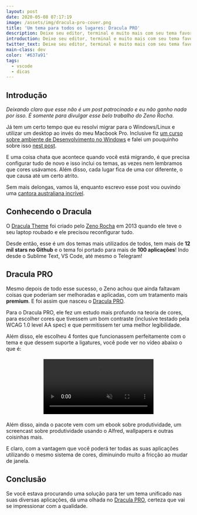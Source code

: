 ```yaml
---
layout: post
date: 2020-05-08 07:17:19
image: /assets/img/dracula-pro-cover.png
title: 'Um tema para todos os lugares: Dracula PRO'
description: Deixe seu editor, terminal e muito mais com seu tema favorito.
introduction: Deixe seu editor, terminal e muito mais com seu tema favorito.
twitter_text: Deixe seu editor, terminal e muito mais com seu tema favorito.
main-class: dev
color: '#637a91'
tags:
  - vscode
  - dicas
---
```


## Introdução

_Deixando claro que esse não é um post patrocinado e eu não ganho nada por isso. É somente para divulgar esse belo trabalho do Zeno Rocha._

Já tem um certo tempo que eu resolvi migrar para o Windows/Linux e utilizar um desktop ao invés do meu Macbook Pro. Inclusive fiz [um curso sobre ambiente de Desenvolvimento no Windows](https://www.youtube.com/watch?v=YcR8pKvjx44&list=PLlAbYrWSYTiOpefWtd6uvwgKT1R-94Zfd) e falei um pouquinho sobre isso [nest post](https://willianjusten.com.br/novo-curso-criando-um-ambiente-de-desenvolvimento-no-windows/).

E uma coisa chata que acontece quando você está migrando, é que precisa configurar tudo de novo e isso inclui os temas, as vezes nem lembramos que cores usávamos. Além disso, cada lugar fica de uma cor diferente, o que causa até um certo atrito.

Sem mais delongas, vamos lá, enquanto escrevo esse post vou ouvindo uma [cantora australiana incrível](https://open.spotify.com/artist/355SqtHY4qKt2wIXrWku0c?si=6im3rYbcS7GJR0EfavE9ZA).

## Conhecendo o Dracula

O [Dracula Theme](https://draculatheme.com/) foi criado pelo [Zeno Rocha](https://zenorocha.com/) em 2013 quando ele teve o seu laptop roubado e ele precisou reconfigurar tudo.

Desde então, esse é um dos temas mais utilizados de todos, tem mais de **12 mil stars no Github** e o tema foi portado para mais de **100 aplicações**! Indo desde o Sublime Text, VS Code, até mesmo o Telegram!

## Dracula PRO

Mesmo depois de todo esse sucesso, o Zeno achou que ainda faltavam coisas que poderiam ser melhoradas e aplicadas, com um tratamento mais **premium**. E foi assim que nasceu o [Dracula PRO](https://draculatheme.com/pro/).

Para o Dracula PRO, ele fez um estudo mais profundo na teoria de cores, para escolher cores que tivessem um bom contraste (inclusive testado pela WCAG 1.0 level AA spec) e que permitissem ter uma melhor legibilidade.

Além disso, ele escolheu 4 fontes que funcionassem perfeitamente com o tema e que dessem suporte a ligatures, você pode ver no vídeo abaixo o que é:

<video autoplay muted loop style="display: block; margin: 20px auto; max-width: 80%">
  <source src="https://draculatheme.com/static/video/ligatures.mp4" type="video/mp4">
</video>

Além disso, ainda o pacote vem com um ebook sobre produtividade, um screencast sobre produtividade usando o Alfred, wallpapers e outras coisinhas mais.

E claro, com a vantagem que você poderá ter todas as suas aplicações utilizando o mesmo sistema de cores, diminuindo muito a fricção ao mudar de janela.

## Conclusão

Se você estava procurando uma solução para ter um tema unificado nas suas diversas aplicações, dá uma olhada no [Dracula PRO](https://draculatheme.com/pro/), certeza que vai se impressionar com a qualidade.
